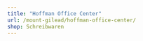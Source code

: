 ```yaml
---
title: "Hoffman Office Center"
url: /mount-gilead/hoffman-office-center/
shop: Schreibwaren
---
```

